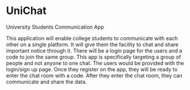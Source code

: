 # UniChat
University Students Communication App

This application will enable college students to communicate with each other on a single platform. 
It will give them the facility to chat and share important notice through it. 
There will be a login page for the users and a code to join the same group. 
This app is specifically targeting a group of people and not anyone to one chat. 
The users would be provided with the login/sign up page. 
Once they register on the app, they will be ready to enter the chat room with a code. 
After they enter the chat room, they can communicate and share the data.

